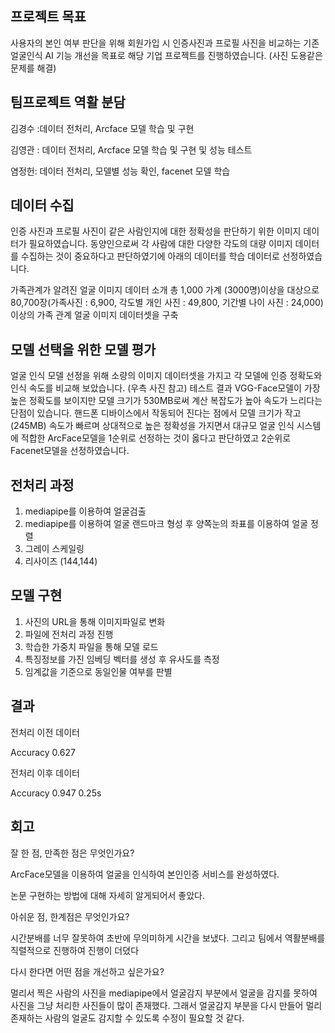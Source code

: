 ## 프로젝트 목표

사용자의 본인 여부 판단을 위해 회원가입 시 인증사진과 프로필 사진을 비교하는 기존 얼굴인식 AI 기능 개선을 목표로 해당 기업 프로젝트를 진행하였습니다.
(사진 도용같은 문제를 해결)


## 팀프로젝트 역활 분담
김경수 :데이터 전처리, Arcface 모델 학습 및 구현

김영관 : 데이터 전처리, Arcface 모델 학습 및 구현 및 성능 테스트

염정헌: 데이터 전처리, 모델별 성능 확인, facenet 모델 학습

## 데이터 수집 
인증 사진과 프로필 사진이 같은 사람인지에 대한 정확성을 판단하기 위한 이미지 데이터가 필요하였습니다. 동양인으로써 각 사람에 대한 다양한 각도의 대량 이미지 데이터를 수집하는 것이 중요하다고 판단하였기에 아래의 데이터를 학습 데이터로 선정하였습니다.

가족관계가 알려진 얼굴 이미지 데이터 
소개
총 1,000 가계 (3000명)이상을 대상으로 80,700장(가족사진 : 6,900, 각도별
개인 사진 : 49,800, 기간별 나이 사진 : 24,000) 이상의 가족 관계 얼굴 이미지 데이터셋을 구축

## 모델 선택을 위한 모델 평가 
얼굴 인식 모델 선정을 위해 소량의 이미지 데이터셋을 가지고 각 모델에 인증 정확도와 인식 속도를 비교해 보았습니다. (우측 사진 참고)
테스트 결과 VGG-Face모델이 가장 높은 정확도를 보이지만 모델 크기가 530MB로써 계산 복잡도가 높아 속도가 느리다는 단점이 있습니다.
핸드폰 디바이스에서 작동되어 진다는 점에서 모델 크기가 작고(245MB) 속도가 빠르며 상대적으로 높은 정확성을 가지면서 대규모 얼굴 인식 시스템에 적합한 ArcFace모델을 1순위로 선정하는 것이 옳다고 판단하였고 2순위로 Facenet모델을 선정하였습니다.

## 전처리 과정

1. mediapipe를 이용하여 얼굴검출
2. mediapipe를 이용하여 얼굴 랜드마크 형성 후 양쪽눈의 좌표를 이용하여 얼굴 정렬
3. 그레이 스케일링
4. 리사이즈 (144,144)

## 모델 구현
1. 사진의 URL을 통해 이미지파일로 변화
2. 파일에 전처리 과정 진행
3. 학습한 가중치 파일을 통해 모델 로드
4. 특징정보를 가진 임베딩 벡터를 생성 후 유사도를 측정
5. 임계값을 기준으로 동일인물 여부를 판별

## 결과

전처리 이전 데이터

Accuracy 0.627

전처리 이후 데이터

Accuracy 0.947  0.25s

## 회고 

잘 한 점, 만족한 점은 무엇인가요? 

ArcFace모델을 이용하여 얼굴을 인식하여 본인인증 서비스를 완성하였다.

논문 구현하는 방법에 대해 자세히 알게되어서 좋았다.

아쉬운 점, 한계점은 무엇인가요? 

시간분배를 너무 잘못하여 초반에 무의미하게 시간을 보냈다. 그리고 팀에서 역활분배를 직렬적으로 진행하여 진행이 더뎠다

다시 한다면 어떤 점을 개선하고 싶은가요? 

멀리서 찍은 사람의 사진을 mediapipe에서 얼굴감지 부분에서 얼굴을 감지를 못하여 사진을 그냥 처리한 사진들이 많이 존재했다. 그래서 얼굴감지 부분을 다시 만들어 멀리 존재하는 사람의 얼굴도 감지할 수 있도록 수정이 필요할 것 같다.
